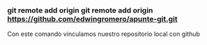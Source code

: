 ### git remote add origin git remote add origin https://github.com/edwingromero/apunte-git.git
Con este comando vinculamos nuestro repositorio local con github
